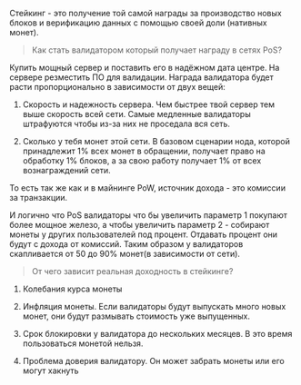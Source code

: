 Стейкинг - это получение той самой награды за производство новых блоков и верификацию данных с помощью своей доли (нативных монет).

> Как стать валидатором который получает награду в сетях PoS?

Купить мощный сервер и поставить его в надёжном дата центре. На сервере резместить ПО для валидации. Награда валидатора будет расти пропорционально
в зависимости от двух вещей: 

1. Скорость и надежность сервера. Чем быстрее твой сервер тем выше скорость всей сети. Самые медленные валидаторы штрафуются чтобы из-за них не проседала вся сеть.

2. Сколько у тебя монет этой сети. В базовом сценарии нода, которой принадлежит 1% всех монет в обращении, получает право на обработку 1% блоков, а за свою работу получает 1% от всех вознаграждений сети. 


То есть так же как и в майнинге PoW, источник дохода - это комиссии за транзакции. 

И логично что PoS валидаторы что бы увеличить параметр 1 покупают более мощное железо, а чтобы увеличить параметр 2 - собирают монеты у других пользователей под процент. Отдавать процент они будут с дохода от комиссий. Таким образом у валидаторов скапливается от 50 до 90% монет(в зависимости от сети).      


> От чего зависит реальная доходность в стейкинге?

1. Колебания курса монеты

2. Инфляция монеты. Если валидаторы будут выпускать много новых монет, они будут размывать стоимость уже выпущенных. 

3. Срок блокировки у валидатора до нескольких месяцев. В это время пользоваться монетой нельзя.

4. Проблема доверия валидатору. Он может забрать монеты или его могут хакнуть

 